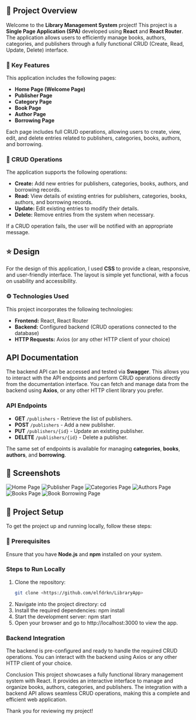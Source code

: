 
##  📝 Project Overview

Welcome to the **Library Management System** project! This project is a **Single Page Application (SPA)** developed using **React** and **React Router**. The application allows users to efficiently manage books, authors, categories, and publishers through a fully functional CRUD (Create, Read, Update, Delete) interface.

###  📄 Key Features

This application includes the following pages:
- **Home Page (Welcome Page)**
- **Publisher Page**
- **Category Page**
- **Book Page**
- **Author Page**
- **Borrowing Page**

Each page includes full CRUD operations, allowing users to create, view, edit, and delete entries related to publishers, categories, books, authors, and borrowing.

### 📝 CRUD Operations

The application supports the following operations:
- **Create:** Add new entries for publishers, categories, books, authors, and borrowing records.
- **Read:** View details of existing entries for publishers, categories, books, authors, and borrowing records.
- **Update:** Edit existing entries to modify their details.
- **Delete:** Remove entries from the system when necessary.

If a CRUD operation fails, the user will be notified with an appropriate message.

## ⭐ Design

For the design of this application, I used **CSS** to provide a clean, responsive, and user-friendly interface. The layout is simple yet functional, with a focus on usability and accessibility.

### ⚙️ Technologies Used

This project incorporates the following technologies:
- **Frontend:** React, React Router
- **Backend:** Configured backend (CRUD operations connected to the database)
- **HTTP Requests:** Axios (or any other HTTP client of your choice)

## API Documentation

The backend API can be accessed and tested via **Swagger**. This allows you to interact with the API endpoints and perform CRUD operations directly from the documentation interface. You can fetch and manage data from the backend using **Axios**, or any other HTTP client library you prefer.

### API Endpoints

- **GET** `/publishers` - Retrieve the list of publishers.
- **POST** `/publishers` - Add a new publisher.
- **PUT** `/publishers/{id}` - Update an existing publisher.
- **DELETE** `/publishers/{id}` - Delete a publisher.

The same set of endpoints is available for managing **categories**, **books**, **authors**, and **borrowing**.

## 📸 Screenshots

![Home Page](public/1.png)
![Publisher Page](public/2.png)
![Categories Page](public/3.png)
![Authors Page](public/4.png)
![Books Page](public/5.png)
![Book Borrowing Page](public/5.png)


## 🚀 Project Setup

To get the project up and running locally, follow these steps:

### 🔧 Prerequisites

Ensure that you have **Node.js** and **npm** installed on your system.

### Steps to Run Locally

1. Clone the repository:
   ```bash
   git clone <https://github.com/elfdrkn/LibraryApp>
2. Navigate into the project directory:
    cd <project-directory>
3. Install the required dependencies:
    npm install
4. Start the development server:
    npm start
5. Open your browser and go to http://localhost:3000 to view the app.

### Backend Integration
The backend is pre-configured and ready to handle the required CRUD operations. You can interact with the backend using Axios or any other HTTP client of your choice.



Conclusion
This project showcases a fully functional library management system with React. It provides an interactive interface to manage and organize books, authors, categories, and publishers. The integration with a backend API allows seamless CRUD operations, making this a complete and efficient web application.

Thank you for reviewing my project!
